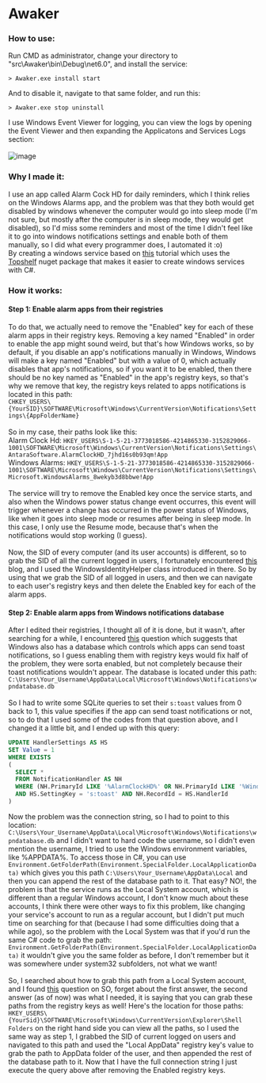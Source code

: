 # Awaker
### How to use:
Run CMD as administrator, change your directory to "src\Awaker\bin\Debug\net6.0", and install the service:
<br/>
```batch
> Awaker.exe install start
```
And to disable it, navigate to that same folder, and run this:
```batch
> Awaker.exe stop uninstall
```
I use Windows Event Viewer for logging, you can view the logs by opening the Event Viewer and then expanding the Applicatons and Services Logs section:
<br/>
<br/>
![image](https://user-images.githubusercontent.com/77694696/189342715-9c4b3b9b-7446-4565-9519-f45294be0071.png)
### Why I made it:
I use an app called Alarm Cock HD for daily reminders, which I think relies on the Windows Alarms app, and the problem was that they both would get disabled by windows whenever the computer would go into sleep mode (I'm not sure, but mostly after the computer is in sleep mode, they would get disabled), so I'd miss some reminders and most of the time I didn't feel like it to go into windows notifications settings and enable both of them manually, so I did what every programmer does, I automated it :o)
<br/>
By creating a windows service based on [this](https://youtu.be/y64L-3HKuP0) tutorial which uses the [Topshelf](https://www.nuget.org/packages/Topshelf/) nuget package that makes it easier to create windows services with C#.
<br/>
### How it works:
#### Step 1: Enable alarm apps from their registries
To do that, we actually need to remove the "Enabled" key for each of these alarm apps in their registry keys. Removing a key named "Enabled" in order to enable the app might sound weird, but that's how Windows works, so by default, if you disable an app's notifications manually in Windows, Windows will make a key named "Enabled" but with a value of 0, which actually disables that app's notifications, so if you want it to be enabled, then there should be no key named as "Enabled" in the app's registry keys, so that's why we remove that key, the registry keys related to apps notifications is located in this path:
<br/>
`CHKEY_USERS\{YourSID}\SOFTWARE\Microsoft\Windows\CurrentVersion\Notifications\Settings\{AppFolderName}`
<br/>
<br/>
So in my case, their paths look like this:
<br/>
Alarm Clock Hd: `HKEY_USERS\S-1-5-21-3773018586-4214865330-3152829066-1001\SOFTWARE\Microsoft\Windows\CurrentVersion\Notifications\Settings\AntaraSoftware.AlarmClockHD_7jhd16s0b93qm!App`
<br/>
Windows Alarms: `HKEY_USERS\S-1-5-21-3773018586-4214865330-3152829066-1001\SOFTWARE\Microsoft\Windows\CurrentVersion\Notifications\Settings\Microsoft.WindowsAlarms_8wekyb3d8bbwe!App`
<br/>
<br/>
The service will try to remove the Enabled key once the service starts, and also when the Windows power status change event occurres, this event will trigger whenever a change has occurred in the power status of Windows, like when it goes into sleep mode or resumes after being in sleep mode. In this case, I only use the Resume mode, because that's when the notifications would stop working (I guess).
<br/>
<br/>
Now, the SID of every computer (and its user accounts) is different, so to grab the SID of all the current logged in users, I fortunately encountered [this](https://www.softwaremeadows.com/posts/writing-to-current-users-registry-when/) blog, and I used the WindowsIdentityHelper class introduced in there. So by using that we grab the SID of all logged in users, and then we can navigate to each user's registry keys and then delete the Enabled key for each of the alarm apps.
#### Step 2: Enable alarm apps from Windows notifications database
After I edited their registries, I thought all of it is done, but it wasn't, after searching for a while, I encountered [this](https://docs.microsoft.com/en-us/answers/questions/314561/enforcing-notifications-from-specific-applications.html) question which suggests that Windows also has a database which controls which apps can send toast notifications, so I guess enabling them with registry keys would fix half of the problem, they were sorta enabled, but not completely because their toast notifications wouldn't appear. The database is located under this path: `C:\Users\Your_Username\AppData\Local\Microsoft\Windows\Notifications\wpndatabase.db`
<br/>
<br/>
So I had to write some SQLite queries to set their `s:toast` values from 0 back to 1, this value specifies if the app can send toast notifications or not, so to do that I used some of the codes from that question above, and I changed it a little bit, and I ended up with this query:
<br/>
```SQL
UPDATE HandlerSettings AS HS
SET Value = 1
WHERE EXISTS
(
  SELECT *
  FROM NotificationHandler AS NH
  WHERE (NH.PrimaryId LIKE '%AlarmClockHD%' OR NH.PrimaryId LIKE '%WindowsAlarms%')
  AND HS.SettingKey = 's:toast' AND NH.RecordId = HS.HandlerId
)
```
Now the problem was the connection string, so I had to point to this location: `C:\Users\Your_Username\AppData\Local\Microsoft\Windows\Notifications\wpndatabase.db` and I didn't want to hard code the username, so I didn't even mention the username, I tried to use the Windows environment variables, like %APPDATA%. To access those in C#, you can use `Environment.GetFolderPath(Environment.SpecialFolder.LocalApplicationData)` which gives you this path `C:\Users\Your_Username\AppData\Local` and then you can append the rest of the database path to it. That easy? NO!, the problem is that the service runs as the Local System account, which is different than a regular Windows account, I don't know much about these accounts, I think there were other ways to fix this problem, like changing your service's account to run as a regular account, but I didn't put much time on searching for that (because I had some difficulties doing that a while ago), so the problem with the Local System was that if you'd run the same C# code to grab the path: `Environment.GetFolderPath(Environment.SpecialFolder.LocalApplicationData)` it wouldn't give you the same folder as before, I don't remember but it was somewhere under system32 subfolders, not what we want!
<br/>
<br/>
So, I searched about how to grab this path from a Local System account, and I found [this](https://stackoverflow.com/questions/11201308/get-appdata-local-folder-path-in-c-sharp-windows-service) question on SO, forget about the first answer, the second answer (as of now) was what I needed, it is saying that you can grab these paths from the registry keys as well! Here's the location for those paths:
<br/>
`HKEY_USERS\{YourSid}\SOFTWARE\Microsoft\Windows\CurrentVersion\Explorer\Shell Folders` on the right hand side you can view all the paths, so I used the same way as step 1, I grabbed the SID of current logged on users and navigated to this path and used the "Local AppData" registry key's value to grab the path to AppData folder of the user, and then appended the rest of the database path to it. Now that I have the full connection string I just execute the query above after removing the Enabled registry keys.
